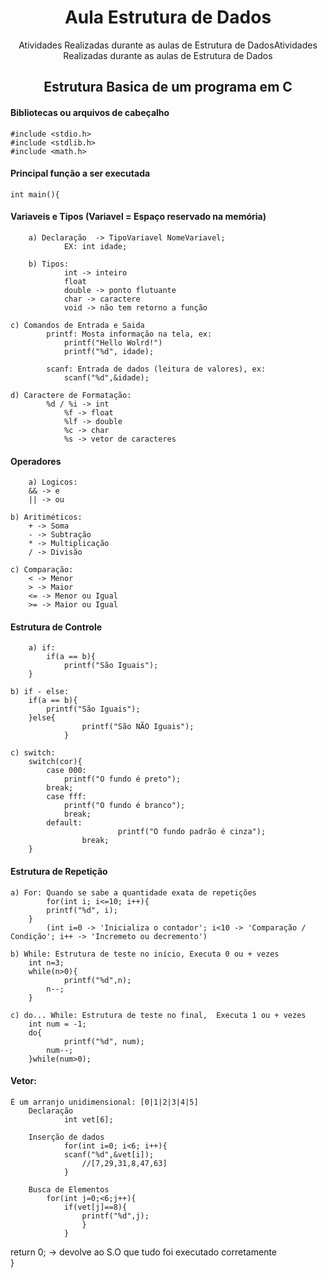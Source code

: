 <h1 align="center"> Aula Estrutura de Dados</h1>

<p align="center">Atividades Realizadas durante as aulas de Estrutura de DadosAtividades Realizadas durante as aulas de Estrutura de Dados</p>


<h2 align="center">Estrutura Basica de um programa em C</h2>

#### Bibliotecas ou arquivos de cabeçalho 
	
 	#include <stdio.h>
	#include <stdlib.h>
	#include <math.h>

    
#### Principal função a ser executada
	
 	int main(){

#### Variaveis e Tipos (Variavel = Espaço reservado na memória)
      
      	a) Declaração  -> TipoVariavel NomeVariavel;
            	EX: int idade;
      
      	b) Tipos: 
            	int -> inteiro
            	float
            	double -> ponto flutuante
            	char -> caractere
            	void -> não tem retorno a função
        
	c) Comandos de Entrada e Saida
            printf: Mosta informação na tela, ex:
                printf("Hello Wolrd!")
                printf("%d", idade); 
                
            scanf: Entrada de dados (leitura de valores), ex:
                scanf("%d",&idade);
                    
	d) Caractere de Formatação:
        	%d / %i -> int
            	%f -> float
            	%lf -> double
            	%c -> char
            	%s -> vetor de caracteres
                
#### Operadores 
	    
     	a) Logicos: 
		&& -> e
		|| -> ou
    
	b) Aritiméticos:
		+ -> Soma
		- -> Subtração
		* -> Multiplicação
		/ -> Divisão
	
	c) Comparação:
		< -> Menor
		> -> Maior
		<= -> Menor ou Igual
		>= -> Maior ou Igual

#### Estrutura de Controle 
	    
     	a) if:
     		if(a == b){
        		printf("São Iguais");
		}

	b) if - else:
		if(a == b){
			printf("São Iguais");
		}else{
                 	printf("São NÃO Iguais");
             	}

	c) switch: 
		switch(cor){ 
			case 000:
				printf("O fundo é preto"); 
			break; 
			case fff:
				printf("O fundo é branco");
    			break;
			default: 
                    		printf("O fundo padrão é cinza");
                	break;
		}	

 #### Estrutura de Repetição
  		
	a) For: Quando se sabe a quantidade exata de repetições
      		for(int i; i<=10; i++){
	 		printf("%d", i);
		}
   			(int i=0 -> 'Inicializa o contador'; i<10 -> 'Comparação / Condição'; i++ -> 'Incremeto ou decremento')
    		
	b) While: Estrutura de teste no início, Executa 0 ou + vezes
		int n=3;
		while(n>0){
      			printf("%d",n);
			n--;
		}
	 
	c) do... While: Estrutura de teste no final,  Executa 1 ou + vezes
  		int num = -1;
  		do{
     			printf("%d", num);
	 		num--;
		}while(num>0);

#### Vetor:
	
 	É um arranjo unidimensional: [0|1|2|3|4|5]
  		Declaração
    			int vet[6];
		
  		Inserção de dados
      			for(int i=0; i<6; i++){
				scanf("%d",&vet[i]);
     				//[7,29,31,8,47,63]
    			}
       		
	 	Busca de Elementos
	 		for(int j=0;<6;j++){
				if(vet[j]==8){
					printf("%d",j);
    				}
       			}

  	
  			
return 0; -> devolve ao S.O que tudo foi executado corretamente   
}





